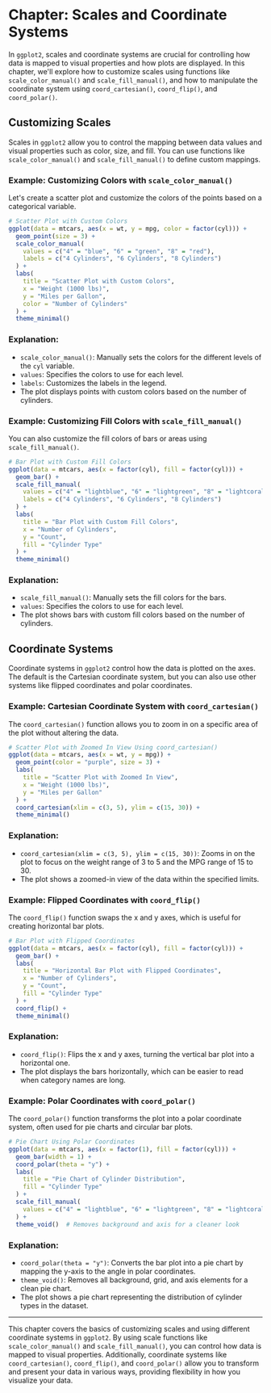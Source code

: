 # Chapter: Scales and Coordinate Systems

In `ggplot2`, scales and coordinate systems are crucial for controlling how data is mapped to visual properties and how plots are displayed. In this chapter, we'll explore how to customize scales using functions like `scale_color_manual()` and `scale_fill_manual()`, and how to manipulate the coordinate system using `coord_cartesian()`, `coord_flip()`, and `coord_polar()`.

## Customizing Scales

Scales in `ggplot2` allow you to control the mapping between data values and visual properties such as color, size, and fill. You can use functions like `scale_color_manual()` and `scale_fill_manual()` to define custom mappings.

### Example: Customizing Colors with `scale_color_manual()`

Let's create a scatter plot and customize the colors of the points based on a categorical variable.

```r
# Scatter Plot with Custom Colors
ggplot(data = mtcars, aes(x = wt, y = mpg, color = factor(cyl))) +
  geom_point(size = 3) +
  scale_color_manual(
    values = c("4" = "blue", "6" = "green", "8" = "red"),
    labels = c("4 Cylinders", "6 Cylinders", "8 Cylinders")
  ) +
  labs(
    title = "Scatter Plot with Custom Colors",
    x = "Weight (1000 lbs)",
    y = "Miles per Gallon",
    color = "Number of Cylinders"
  ) +
  theme_minimal()
```

### Explanation:
- `scale_color_manual()`: Manually sets the colors for the different levels of the `cyl` variable.
- `values`: Specifies the colors to use for each level.
- `labels`: Customizes the labels in the legend.
- The plot displays points with custom colors based on the number of cylinders.

### Example: Customizing Fill Colors with `scale_fill_manual()`

You can also customize the fill colors of bars or areas using `scale_fill_manual()`.

```r
# Bar Plot with Custom Fill Colors
ggplot(data = mtcars, aes(x = factor(cyl), fill = factor(cyl))) +
  geom_bar() +
  scale_fill_manual(
    values = c("4" = "lightblue", "6" = "lightgreen", "8" = "lightcoral"),
    labels = c("4 Cylinders", "6 Cylinders", "8 Cylinders")
  ) +
  labs(
    title = "Bar Plot with Custom Fill Colors",
    x = "Number of Cylinders",
    y = "Count",
    fill = "Cylinder Type"
  ) +
  theme_minimal()
```

### Explanation:
- `scale_fill_manual()`: Manually sets the fill colors for the bars.
- `values`: Specifies the colors to use for each level.
- The plot shows bars with custom fill colors based on the number of cylinders.

## Coordinate Systems

Coordinate systems in `ggplot2` control how the data is plotted on the axes. The default is the Cartesian coordinate system, but you can also use other systems like flipped coordinates and polar coordinates.

### Example: Cartesian Coordinate System with `coord_cartesian()`

The `coord_cartesian()` function allows you to zoom in on a specific area of the plot without altering the data.

```r
# Scatter Plot with Zoomed In View Using coord_cartesian()
ggplot(data = mtcars, aes(x = wt, y = mpg)) +
  geom_point(color = "purple", size = 3) +
  labs(
    title = "Scatter Plot with Zoomed In View",
    x = "Weight (1000 lbs)",
    y = "Miles per Gallon"
  ) +
  coord_cartesian(xlim = c(3, 5), ylim = c(15, 30)) +
  theme_minimal()
```

### Explanation:
- `coord_cartesian(xlim = c(3, 5), ylim = c(15, 30))`: Zooms in on the plot to focus on the weight range of 3 to 5 and the MPG range of 15 to 30.
- The plot shows a zoomed-in view of the data within the specified limits.

### Example: Flipped Coordinates with `coord_flip()`

The `coord_flip()` function swaps the x and y axes, which is useful for creating horizontal bar plots.

```r
# Bar Plot with Flipped Coordinates
ggplot(data = mtcars, aes(x = factor(cyl), fill = factor(cyl))) +
  geom_bar() +
  labs(
    title = "Horizontal Bar Plot with Flipped Coordinates",
    x = "Number of Cylinders",
    y = "Count",
    fill = "Cylinder Type"
  ) +
  coord_flip() +
  theme_minimal()
```

### Explanation:
- `coord_flip()`: Flips the x and y axes, turning the vertical bar plot into a horizontal one.
- The plot displays the bars horizontally, which can be easier to read when category names are long.

### Example: Polar Coordinates with `coord_polar()`

The `coord_polar()` function transforms the plot into a polar coordinate system, often used for pie charts and circular bar plots.

```r
# Pie Chart Using Polar Coordinates
ggplot(data = mtcars, aes(x = factor(1), fill = factor(cyl))) +
  geom_bar(width = 1) +
  coord_polar(theta = "y") +
  labs(
    title = "Pie Chart of Cylinder Distribution",
    fill = "Cylinder Type"
  ) +
  scale_fill_manual(
    values = c("4" = "lightblue", "6" = "lightgreen", "8" = "lightcoral")
  ) +
  theme_void()  # Removes background and axis for a cleaner look
```

### Explanation:
- `coord_polar(theta = "y")`: Converts the bar plot into a pie chart by mapping the y-axis to the angle in polar coordinates.
- `theme_void()`: Removes all background, grid, and axis elements for a clean pie chart.
- The plot shows a pie chart representing the distribution of cylinder types in the dataset.

---

This chapter covers the basics of customizing scales and using different coordinate systems in `ggplot2`. By using scale functions like `scale_color_manual()` and `scale_fill_manual()`, you can control how data is mapped to visual properties. Additionally, coordinate systems like `coord_cartesian()`, `coord_flip()`, and `coord_polar()` allow you to transform and present your data in various ways, providing flexibility in how you visualize your data.
